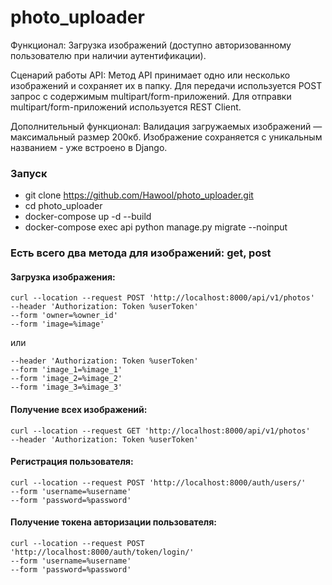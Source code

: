 # photo_uploader

Функционал:
Загрузка изображений (доступно авторизованному пользователю при наличии аутентификации).

Сценарий работы API:
Метод API принимает одно или несколько изображений и сохраняет их в папку. Для передачи используется POST запрос с содержимым multipart/form-приложений. Для отправки multipart/form-приложений используется REST Client.

Дополнительный функционал:
Валидация загружаемых изображений — максимальный размер 200кб.
Изображение сохраняется с уникальным названием - уже встроено в Django.

### Запуск
- git clone https://github.com/Hawool/photo_uploader.git
- cd photo_uploader
- docker-compose up -d --build
- docker-compose exec api python manage.py migrate --noinput

### Есть всего два метода для изображений: get, post
#### Загрузка изображения:  
```
curl --location --request POST 'http://localhost:8000/api/v1/photos'  
--header 'Authorization: Token %userToken'  
--form 'owner=%owner_id'  
--form 'image=%image'  
```
или  
```
--header 'Authorization: Token %userToken'  
--form 'image_1=%image_1'  
--form 'image_2=%image_2'  
--form 'image_3=%image_3'  
```

#### Получение всех изображений:
```
curl --location --request GET 'http://localhost:8000/api/v1/photos'  
--header 'Authorization: Token %userToken'  
```

#### Регистрация пользователя:
```
curl --location --request POST 'http://localhost:8000/auth/users/'  
--form 'username=%username'  
--form 'password=%password'  
```  
#### Получение токена авторизации пользователя:
```
curl --location --request POST 'http://localhost:8000/auth/token/login/'  
--form 'username=%username'  
--form 'password=%password'  
```

